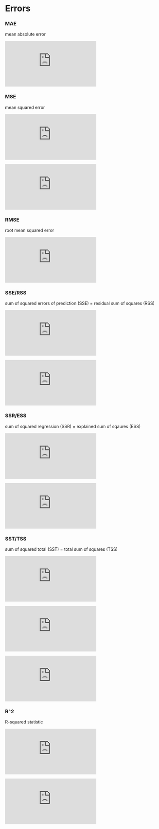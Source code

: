 Errors
======

### MAE

mean absolute error

![MAE=\frac{1}{n}\sum_{i=1}^{n}|y_i-\hat{y}_i|](http://latex.codecogs.com/gif.latex?MAE%3D%5Cfrac%7B1%7D%7Bn%7D%5Csum_%7Bi%3D1%7D%5E%7Bn%7D%7Cy_i-%5Chat%7By%7D_i%7C)

### MSE

mean squared error

![MSE=\frac{1}{n}\sum_{i=1}^{n}(y_i-\hat{y_i})^2](http://latex.codecogs.com/gif.latex?MSE%3D%5Cfrac%7B1%7D%7Bn%7D%5Csum_%7Bi%3D1%7D%5E%7Bn%7D%28y_i-%5Chat%7By_i%7D%29%5E2)

![MSE=\frac{1}{n}\sum_{i=1}^{n}(y_i-\hat{f}(x_i))^2](http://latex.codecogs.com/gif.latex?MSE%3D%5Cfrac%7B1%7D%7Bn%7D%5Csum_%7Bi%3D1%7D%5E%7Bn%7D%28y_i-%5Chat%7Bf%7D%28x_i%29%29%5E2)

### RMSE

root mean squared error

![RMSE=\sqrt{\frac{1}{n}\sum_{i=1}^{n}(y_i-\hat{y}_i)^2}](http://latex.codecogs.com/gif.latex?RMSE%3D%5Csqrt%7B%5Cfrac%7B1%7D%7Bn%7D%5Csum_%7Bi%3D1%7D%5E%7Bn%7D%28y_i-%5Chat%7By%7D_i%29%5E2%7D)

### SSE/RSS

sum of squared errors of prediction (SSE) = residual sum of squares (RSS)

![SSE=\sum_{i=1}^{n}(y_i-\hat{y}_i)^2](http://latex.codecogs.com/gif.latex?SSE%3D%5Csum_%7Bi%3D1%7D%5E%7Bn%7D%28y_i-%5Chat%7By%7D_i%29%5E2)

![\textrm{RSS}=\sum(y_i-\hat{y}_i)^2](http://latex.codecogs.com/gif.latex?%5Ctextrm%7BRSS%7D%3D%5Csum%28y_i-%5Chat%7By%7D_i%29%5E2)

### SSR/ESS

sum of squared regression (SSR) = explained sum of sqaures (ESS)

![SSR=\sum_{i=1}^{n}(\hat{y}_i-\bar{y})^2](http://latex.codecogs.com/gif.latex?SSR%3D%5Csum_%7Bi%3D1%7D%5E%7Bn%7D%28%5Chat%7By%7D_i-%5Cbar%7By%7D%29%5E2)

![\textrm{ESS}=\sum(\hat{y_i}-\bar{y})^2](http://latex.codecogs.com/gif.latex?%5Ctextrm%7BESS%7D%3D%5Csum%28%5Chat%7By_i%7D-%5Cbar%7By%7D%29%5E2)

### SST/TSS

sum of squared total (SST) = total sum of squares (TSS)

![SST=\sum_{i=1}^{n}(y_i-\bar{y})^2](http://latex.codecogs.com/gif.latex?SST%3D%5Csum_%7Bi%3D1%7D%5E%7Bn%7D%28y_i-%5Cbar%7By%7D%29%5E2)

![SST=SSE+SSR](http://latex.codecogs.com/gif.latex?SST%3DSSE&plus;SSR)

![\textrm{TSS}=\textrm{RSS}+\textrm{ESS}](http://latex.codecogs.com/gif.latex?%5Ctextrm%7BTSS%7D%3D%5Ctextrm%7BRSS%7D&plus;%5Ctextrm%7BESS%7D)

### R^2

R-squared statistic

![R^2&=\frac{SSR}{SST}=1-\frac{SSE}{SST}](http://latex.codecogs.com/gif.latex?R%5E2%26%3D%5Cfrac%7BSSR%7D%7BSST%7D%3D1-%5Cfrac%7BSSE%7D%7BSST%7D)

![R^2&=\frac{\textrm{TSS}-\textrm{RSS}}{\textrm{TSS}}=1-\frac{\textrm{RSS}}{\textrm{TSS}}](http://latex.codecogs.com/gif.latex?R%5E2%26%3D%5Cfrac%7B%5Ctextrm%7BTSS%7D-%5Ctextrm%7BRSS%7D%7D%7B%5Ctextrm%7BTSS%7D%7D%3D1-%5Cfrac%7B%5Ctextrm%7BRSS%7D%7D%7B%5Ctextrm%7BTSS%7D%7D)
